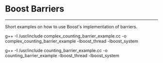 # Boost Barriers

--- 


Short examples on how to use Boost's implementation of barriers.

g++ -I /usr/include complex_counting_barrier_example.cc -o complex_counting_barrier_example -lboost_thread -lboost_system

g++ -I /usr/include counting_barrier_example.cc -o counting_barrier_example -lboost_thread -lboost_system
